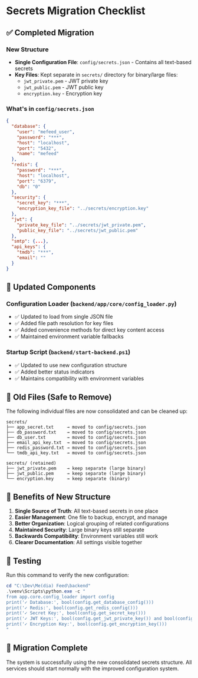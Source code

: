 # Secrets Migration Checklist

## ✅ Completed Migration

### New Structure
- **Single Configuration File**: `config/secrets.json` - Contains all text-based secrets
- **Key Files**: Kept separate in `secrets/` directory for binary/large files:
  - `jwt_private.pem` - JWT private key
  - `jwt_public.pem` - JWT public key  
  - `encryption.key` - Encryption key

### What's in `config/secrets.json`
```json
{
  "database": {
    "user": "mefeed_user",
    "password": "***",
    "host": "localhost",
    "port": "5432",
    "name": "mefeed"
  },
  "redis": {
    "password": "***",
    "host": "localhost", 
    "port": "6379",
    "db": "0"
  },
  "security": {
    "secret_key": "***",
    "encryption_key_file": "../secrets/encryption.key"
  },
  "jwt": {
    "private_key_file": "../secrets/jwt_private.pem",
    "public_key_file": "../secrets/jwt_public.pem"
  },
  "smtp": {...},
  "api_keys": {
    "tmdb": "***",
    "email": ""
  }
}
```

## 🔧 Updated Components

### Configuration Loader (`backend/app/core/config_loader.py`)
- ✅ Updated to load from single JSON file
- ✅ Added file path resolution for key files
- ✅ Added convenience methods for direct key content access
- ✅ Maintained environment variable fallbacks

### Startup Script (`backend/start-backend.ps1`)
- ✅ Updated to use new configuration structure
- ✅ Added better status indicators
- ✅ Maintains compatibility with environment variables

## 📁 Old Files (Safe to Remove)

The following individual files are now consolidated and can be cleaned up:
```
secrets/
├── app_secret.txt     → moved to config/secrets.json
├── db_password.txt    → moved to config/secrets.json  
├── db_user.txt        → moved to config/secrets.json
├── email_api_key.txt  → moved to config/secrets.json
├── redis_password.txt → moved to config/secrets.json
└── tmdb_api_key.txt   → moved to config/secrets.json

secrets/ (retained)
├── jwt_private.pem    → keep separate (large binary)
├── jwt_public.pem     → keep separate (large binary)  
└── encryption.key     → keep separate (binary)
```

## 🚀 Benefits of New Structure

1. **Single Source of Truth**: All text-based secrets in one place
2. **Easier Management**: One file to backup, encrypt, and manage
3. **Better Organization**: Logical grouping of related configurations
4. **Maintained Security**: Large binary keys still separate
5. **Backwards Compatibility**: Environment variables still work
6. **Clearer Documentation**: All settings visible together

## 🧪 Testing

Run this command to verify the new configuration:
```powershell
cd "C:\Dev\Me(dia) Feed\backend"
.\venv\Scripts\python.exe -c "
from app.core.config_loader import config
print('✓ Database:', bool(config.get_database_config()))
print('✓ Redis:', bool(config.get_redis_config()))
print('✓ Secret Key:', bool(config.get_secret_key()))
print('✓ JWT Keys:', bool(config.get_jwt_private_key()) and bool(config.get_jwt_public_key()))
print('✓ Encryption Key:', bool(config.get_encryption_key()))
"
```

## 🔄 Migration Complete

The system is successfully using the new consolidated secrets structure. All services should start normally with the improved configuration system.
